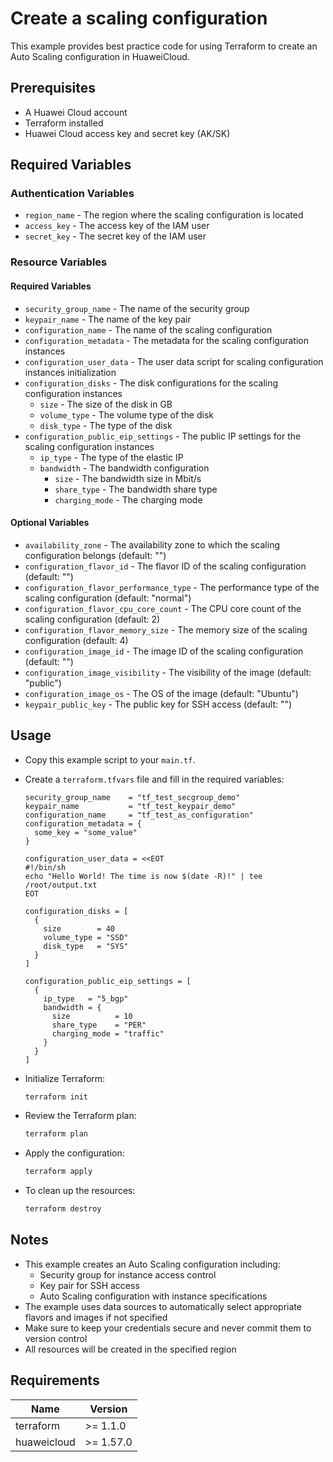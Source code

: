 # Create a scaling configuration

This example provides best practice code for using Terraform to create an Auto Scaling configuration in HuaweiCloud.

## Prerequisites

* A Huawei Cloud account
* Terraform installed
* Huawei Cloud access key and secret key (AK/SK)

## Required Variables

### Authentication Variables

* `region_name` - The region where the scaling configuration is located
* `access_key` - The access key of the IAM user
* `secret_key` - The secret key of the IAM user

### Resource Variables

#### Required Variables

* `security_group_name` - The name of the security group
* `keypair_name` - The name of the key pair
* `configuration_name` - The name of the scaling configuration
* `configuration_metadata` - The metadata for the scaling configuration instances
* `configuration_user_data` - The user data script for scaling configuration instances initialization
* `configuration_disks` - The disk configurations for the scaling configuration instances
  - `size` - The size of the disk in GB
  - `volume_type` - The volume type of the disk
  - `disk_type` - The type of the disk
* `configuration_public_eip_settings` - The public IP settings for the scaling configuration instances
  - `ip_type` - The type of the elastic IP
  - `bandwidth` - The bandwidth configuration
    + `size` - The bandwidth size in Mbit/s
    + `share_type` - The bandwidth share type
    + `charging_mode` - The charging mode

#### Optional Variables

* `availability_zone` - The availability zone to which the scaling configuration belongs (default: "")
* `configuration_flavor_id` - The flavor ID of the scaling configuration (default: "")
* `configuration_flavor_performance_type` - The performance type of the scaling configuration (default: "normal")
* `configuration_flavor_cpu_core_count` - The CPU core count of the scaling configuration (default: 2)
* `configuration_flavor_memory_size` - The memory size of the scaling configuration (default: 4)
* `configuration_image_id` - The image ID of the scaling configuration (default: "")
* `configuration_image_visibility` - The visibility of the image (default: "public")
* `configuration_image_os` - The OS of the image (default: "Ubuntu")
* `keypair_public_key` - The public key for SSH access (default: "")

## Usage

* Copy this example script to your `main.tf`.

* Create a `terraform.tfvars` file and fill in the required variables:

  ```hcl
  security_group_name    = "tf_test_secgroup_demo"
  keypair_name           = "tf_test_keypair_demo"
  configuration_name     = "tf_test_as_configuration"
  configuration_metadata = {
    some_key = "some_value"
  }

  configuration_user_data = <<EOT
  #!/bin/sh
  echo "Hello World! The time is now $(date -R)!" | tee /root/output.txt
  EOT

  configuration_disks = [
    {
      size        = 40
      volume_type = "SSD"
      disk_type   = "SYS"
    }
  ]

  configuration_public_eip_settings = [
    {
      ip_type   = "5_bgp"
      bandwidth = {
        size          = 10
        share_type    = "PER"
        charging_mode = "traffic"
      }
    }
  ]
  ```

* Initialize Terraform:

  ```bash
  terraform init
  ```

* Review the Terraform plan:

  ```bash
  terraform plan
  ```

* Apply the configuration:

  ```bash
  terraform apply
  ```

* To clean up the resources:

  ```bash
  terraform destroy
  ```

## Notes

* This example creates an Auto Scaling configuration including:
  - Security group for instance access control
  - Key pair for SSH access
  - Auto Scaling configuration with instance specifications
* The example uses data sources to automatically select appropriate flavors and images if not specified
* Make sure to keep your credentials secure and never commit them to version control
* All resources will be created in the specified region

## Requirements

| Name        | Version   |
|-------------|-----------|
| terraform   | >= 1.1.0  |
| huaweicloud | >= 1.57.0 |
